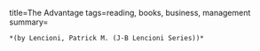 title=The Advantage
tags=reading, books, business, management
summary=
~~~~~~
*(by Lencioni, Patrick M. (J-B Lencioni Series))*

